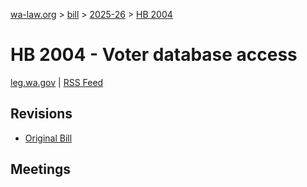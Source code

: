 [wa-law.org](/) > [bill](/bill/) > [2025-26](/bill/2025-26/) > [HB 2004](/bill/2025-26/hb/2004/)

# HB 2004 - Voter database access
[leg.wa.gov](https://app.leg.wa.gov/billsummary?BillNumber=2004&Year=2025&Initiative=false) | [RSS Feed](./rss.xml)

## Revisions
* [Original Bill](1/)

## Meetings